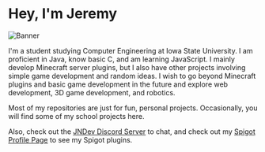 # Hey, I'm Jeremy

![Banner](https://i.imgur.com/qRio593.png)

I'm a student studying Computer Engineering at Iowa State University. I am proficient in Java, know basic C, and am learning JavaScript. I mainly develop Minecraft server plugins, but I also have other projects involving simple game development and random ideas. I wish to go beyond Minecraft plugins and basic game development in the future and explore web development, 3D game development, and robotics. 

Most of my repositories are just for fun, personal projects. Occasionally, you will find some of my school projects here.

Also, check out the [JNDev Discord Server](https://discord.gg/up8CUuW) to chat, and check out my [Spigot Profile Page](https://www.spigotmc.org/members/jeremaster101.70067/) to see my Spigot plugins.
